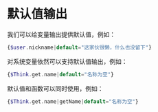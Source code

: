 # 默认值输出

我们可以给变量输出提供默认值，例如：

```php
{$user.nickname|default="这家伙很懒，什么也没留下"}
```

对系统变量依然可以支持默认值输出，例如：

```php
{$Think.get.name|default="名称为空"}
```

默认值和函数可以同时使用，例如：

```php
{$Think.get.name|getName|default="名称为空"}
```